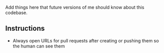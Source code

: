 Add things here that future versions of me should know about this codebase.

## Instructions
- Always open URLs for pull requests after creating or pushing them so the human can see them